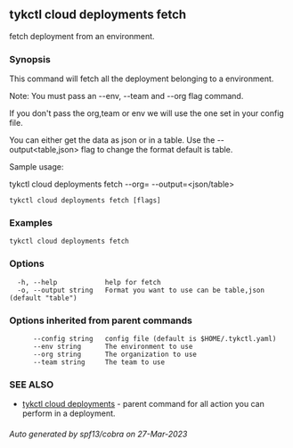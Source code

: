 ## tykctl cloud deployments fetch

fetch deployment from an environment.

### Synopsis


This command will fetch all the deployment belonging to a environment.

Note: You must pass an --env, --team  and --org flag command.

If you don't pass the org,team or env we will use the one set in your config file.

You can either get the data as json or in a table.
Use the --output<table,json> flag to change the format default is table.

Sample usage: 

tykctl cloud deployments fetch --org=<organization id> --output=<json/table>


```
tykctl cloud deployments fetch [flags]
```

### Examples

```
tykctl cloud deployments fetch
```

### Options

```
  -h, --help            help for fetch
  -o, --output string   Format you want to use can be table,json (default "table")
```

### Options inherited from parent commands

```
      --config string   config file (default is $HOME/.tykctl.yaml)
      --env string      The environment to use
      --org string      The organization to use
      --team string     The team to use
```

### SEE ALSO

* [tykctl cloud deployments](tykctl_cloud_deployments.md)	 - parent command for all action you can perform in a deployment.

###### Auto generated by spf13/cobra on 27-Mar-2023
